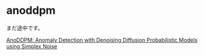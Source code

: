 # anoddpm
まだ途中です。

[AnoDDPM: Anomaly Detection with Denoising Diffusion Probabilistic Models using Simplex Noise](https://ieeexplore.ieee.org/document/9857019)
